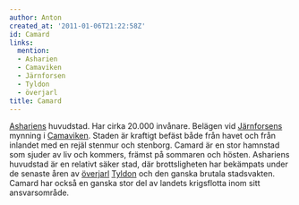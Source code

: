 ```yaml
---
author: Anton
created_at: '2011-01-06T21:22:58Z'
id: Camard
links:
  mention:
  - Asharien
  - Camaviken
  - Järnforsen
  - Tyldon
  - överjarl
title: Camard
---
```


[Ashariens] huvudstad. Har cirka 20.000 invånare. Belägen vid [Järnforsens] mynning i [Camaviken].
Staden är kraftigt befäst både från havet och från inlandet med en rejäl stenmur och stenborg.
Camard är en stor hamnstad som sjuder av liv och kommers, främst på sommaren och hösten. Ashariens
huvudstad är en relativt säker stad, där brottsligheten har bekämpats under de senaste åren av
[överjarl][] [Tyldon] och den ganska brutala stadsvakten. Camard har också en ganska stor del av
landets krigsflotta inom sitt ansvarsområde.

  [Ashariens]: Asharien
  [Järnforsens]: Järnforsen
  [Camaviken]: Camaviken
  [överjarl]: överjarl
  [Tyldon]: Tyldon
